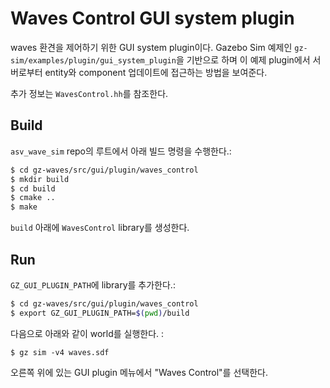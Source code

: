 # Waves Control GUI system plugin

waves 환견을 제어하기 위한 GUI system plugin이다. Gazebo Sim 예제인 `gz-sim/examples/plugin/gui_system_plugin`을 기반으로 하며 이 예제 plugin에서 서버로부터 entity와 component 업데이트에 접근하는 방법을 보여준다.

추가 정보는 `WavesControl.hh`를 참조한다.

## Build

`asv_wave_sim` repo의 루트에서  아래 빌드 명령을 수행한다.:

```bash
$ cd gz-waves/src/gui/plugin/waves_control
$ mkdir build
$ cd build
$ cmake ..
$ make
```
`build` 아래에 `WavesControl` library를 생성한다.

## Run

`GZ_GUI_PLUGIN_PATH`에 library를 추가한다.:

```bash
$ cd gz-waves/src/gui/plugin/waves_control
$ export GZ_GUI_PLUGIN_PATH=$(pwd)/build
```

다음으로 아래와 같이 world를 실행한다. :

```
$ gz sim -v4 waves.sdf
```

오른쪽 위에 있는 GUI plugin 메뉴에서 "Waves Control"를 선택한다.